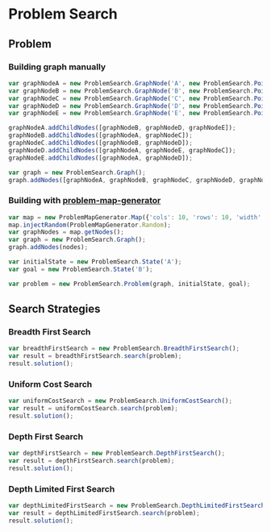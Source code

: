 # Problem Search

## Problem

### Building graph manually
```javascript
var graphNodeA = new ProblemSearch.GraphNode('A', new ProblemSearch.Point(2, 2), new ProblemSearch.Point(20, 20));
var graphNodeB = new ProblemSearch.GraphNode('B', new ProblemSearch.Point(1, 1), new ProblemSearch.Point(10, 10));
var graphNodeC = new ProblemSearch.GraphNode('C', new ProblemSearch.Point(2, 1), new ProblemSearch.Point(20, 10));
var graphNodeD = new ProblemSearch.GraphNode('D', new ProblemSearch.Point(3, 1), new ProblemSearch.Point(30, 10));
var graphNodeE = new ProblemSearch.GraphNode('E', new ProblemSearch.Point(3, 2), new ProblemSearch.Point(30, 20));

graphNodeA.addChildNodes([graphNodeB, graphNodeD, graphNodeE]);
graphNodeB.addChildNodes([graphNodeA, graphNodeC]);
graphNodeC.addChildNodes([graphNodeB, graphNodeD]);
graphNodeD.addChildNodes([graphNodeA, graphNodeE, graphNodeC]);
graphNodeE.addChildNodes([graphNodeA, graphNodeD]);

var graph = new ProblemSearch.Graph();
graph.addNodes([graphNodeA, graphNodeB, graphNodeC, graphNodeD, graphNodeE]);
```

### Building with [problem-map-generator](https://github.com/marcbreitung/problem-map-generator)
```javascript
var map = new ProblemMapGenerator.Map({'cols': 10, 'rows': 10, 'width': 1000, 'height': 1000});
map.injectRandom(ProblemMapGenerator.Random);
var graphNodes = map.getNodes();
var graph = new ProblemSearch.Graph();
graph.addNodes(nodes);
```

```javascript
var initialState = new ProblemSearch.State('A');
var goal = new ProblemSearch.State('B');

var problem = new ProblemSearch.Problem(graph, initialState, goal);
```
## Search Strategies

### Breadth First Search
```javascript
var breadthFirstSearch = new ProblemSearch.BreadthFirstSearch();
var result = breadthFirstSearch.search(problem);
result.solution();
```
### Uniform Cost Search
```javascript
var uniformCostSearch = new ProblemSearch.UniformCostSearch();
var result = uniformCostSearch.search(problem);
result.solution();
```

### Depth First Search
```javascript
var depthFirstSearch = new ProblemSearch.DepthFirstSearch();
var result = depthFirstSearch.search(problem);
result.solution();
```

### Depth Limited First Search
```javascript
var depthLimitedFirstSearch = new ProblemSearch.DepthLimitedFirstSearch();
var result = depthLimitedFirstSearch.search(problem);
result.solution();
```